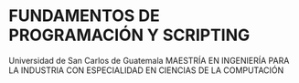 # FUNDAMENTOS DE PROGRAMACIÓN Y SCRIPTING

Universidad de San Carlos de Guatemala
MAESTRÍA EN INGENIERÍA PARA LA INDUSTRIA CON ESPECIALIDAD EN CIENCIAS DE LA COMPUTACIÓN
